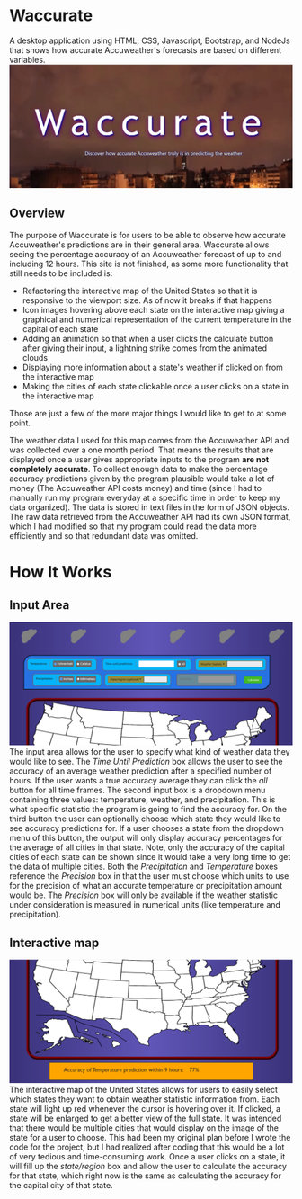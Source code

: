 # Waccurate
 A desktop application using HTML, CSS, Javascript, Bootstrap, and NodeJs that shows how accurate Accuweather's forecasts are based on different variables.
<img src="public/media/pictures/Waccurate title.png">

<h2>Overview</h2>
The purpose of Waccurate is for users to be able to observe how accurate Accuweather's predictions are in their general area. Waccurate allows
seeing the percentage accuracy of an Accuweather forecast of up to and including 12 hours. This site is not finished, as some more functionality
that still needs to be included is:
<ul>
 <li>Refactoring the interactive map of the United States so that it is responsive to the viewport size. As of now it breaks if that happens</li>
 <li>Icon images hovering above each state on the interactive map giving a graphical and numerical representation of the current temperature in the capital of each state</li>
 <li>Adding an animation so that when a user clicks the calculate button after giving their input, a lightning strike comes from the animated clouds</li>
 <li>Displaying more information about a state's weather if clicked on from the interactive map</li>
 <li>Making the cities of each state clickable once a user clicks on a state in the interactive map</li>
</ul>

Those are just a few of the more major things I would like to get to at some point.

The weather data I used for this map comes from the Accuweather API and was collected over a one month period. That means the results that are displayed once 
a user gives appropriate inputs to the program <b>are not completely accurate</b>. To collect enough data to make the percentage accuracy predictions
given by the program plausible would take a lot of money (The Accuweather API costs money) and time (since I had to manually run my program everyday at a specific 
time in order to keep my data organized). The data is stored in text files in the form of JSON objects. The raw data retrieved from the Accuweather API had its own JSON 
format, which I had modified so that my program could read the data more efficiently and so that redundant data was omitted. 


<h1> How It Works </h1>
<h2> Input Area </h2>
<img src="public/media/pictures/waccurate screenshot1.png">
The input area allows for the user to specify what kind of weather data they would like to see. The <em> Time Until Prediction </em> box allows the user to see the accuracy of an average weather prediction after a specified number of hours. If the user wants a true accuracy average they can click the <em> all </em> button for all time frames. The second input box is a dropdown menu containing three values: temperature, weather, and precipitation. This is what specific statistic the program is going to find the accuracy for. On the third button the user can optionally choose which state they would like to see accuracy predictions for. If a user chooses a state from the dropdown menu of this button, the output will only display accuracy percentages for the average of all cities in that state. Note, only the accuracy of the capital cities of each state can be shown since it would take a very long time to get the data of multiple cities. Both the <em>Precipitation</em> and <em>Temperature</em> boxes reference the <em>Precision</em> box in that the user must choose which units to use for the precision of what an accurate temperature or precipitation amount would be. The <em>Precision</em> box will only be available if the weather statistic under consideration is measured in numerical units (like temperature and precipitation).

<h2>Interactive map</h2>
<img src="public/media/pictures/waccurate screenshot2.png">
The interactive map of the United States allows for users to easily select which states they want to obtain weather statistic information from. Each state will light up red whenever the cursor is hovering over it. If clicked, a state will be enlarged to get a better view of the full state. It was intended that there would be multiple cities that would display on the image of the state for a user to choose. This had been my original plan before I wrote the code for the project, but I had realized after coding that this would be a lot of very tedious and time-consuming work. Once a user clicks on a state, it will fill up the <em> state/region </em> box and allow the user to calculate the accuracy for that state, which right now is the same as calculating the accuracy for the capital city of that state.  
